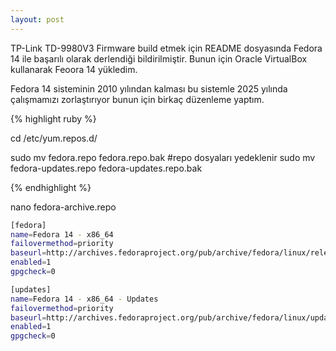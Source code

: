 ```yaml
---
layout: post
---
```



TP-Link TD-9980V3 Firmware build etmek için README dosyasında Fedora 14 ile başarılı olarak derlendiği bildirilmiştir. Bunun için Oracle
VirtualBox kullanarak Feoora 14 yükledim.


Fedora 14 sisteminin 2010 yılından kalması bu sistemle 2025 yılında çalışmamızı zorlaştırıyor bunun için birkaç düzenleme yaptım.


{% highlight ruby %}

cd /etc/yum.repos.d/

sudo mv fedora.repo fedora.repo.bak #repo dosyaları yedeklenir
sudo mv fedora-updates.repo fedora-updates.repo.bak


{% endhighlight %}



nano fedora-archive.repo

```bash
[fedora]
name=Fedora 14 - x86_64
failovermethod=priority
baseurl=http://archives.fedoraproject.org/pub/archive/fedora/linux/releases/14/Fedora/x86_64/os/
enabled=1
gpgcheck=0

[updates]
name=Fedora 14 - x86_64 - Updates
failovermethod=priority
baseurl=http://archives.fedoraproject.org/pub/archive/fedora/linux/updates/14/x86_64/
enabled=1
gpgcheck=0
```



```
```
